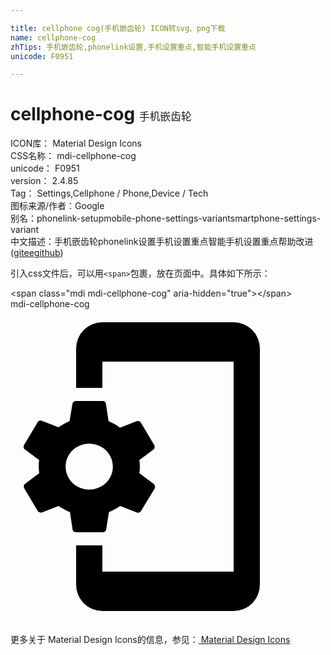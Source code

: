 ```yaml
---

title: cellphone cog(手机嵌齿轮) ICON转svg、png下载
name: cellphone-cog
zhTips: 手机嵌齿轮,phonelink设置,手机设置重点,智能手机设置重点
unicode: F0951

---
```


# cellphone-cog  <small style="font-size: 60%;font-weight: 100">手机嵌齿轮</small>


<div class="detail-page">
<p>
<span>
ICON库：
<span class="badge-secondary badge">Material Design Icons</span> 
</span>
<br/>
<span>
CSS名称：
<span class="badge-secondary badge">mdi-cellphone-cog</span> 
</span>
<br/>
<span>
unicode：
<span class="badge-secondary badge">F0951</span> 
</span>
<br/>
<span>
version：
<span class="badge-secondary badge">2.4.85</span> 
</span>
<br/>
<span>Tag：
<span class="badge-light badge">Settings,Cellphone / Phone,Device / Tech</span>
</span>
<br/>
<span>图标来源/作者：<span class="badge-light badge">Google</span></span> 
<br/>
<span>别名：<span class="badge-light badge">phonelink-setup</span><span class="badge-light badge">mobile-phone-settings-variant</span><span class="badge-light badge">smartphone-settings-variant</span></span><br/><span class="zh-detail">中文描述：<span class="badge-primary badge">手机嵌齿轮</span><span class="badge-primary badge">phonelink设置</span><span class="badge-primary badge">手机设置重点</span><span class="badge-primary badge">智能手机设置重点</span><span class="help-link"><span>帮助改进</span>(<a href="https://gitee.com/liuwave/icon-helper/edit/master/json/material/cellphone-cog.json" target="_blank" rel="noopener noreferrer">gitee</a><a href="https://github.com/liuwave/icon-helper/edit/master/json/material/cellphone-cog.json" target="_blank" rel="noopener noreferrer">github</a></span>)</span><br/>
</p>
</div>
<div class="alert alert-dark">
  <i class="mdi mdi-cellphone-cog mdi-48px"></i>
  <i class="mdi mdi-cellphone-cog mdi-36px"></i>
  <i class="mdi mdi-cellphone-cog mdi-24px"></i>
  <i class="mdi mdi-cellphone-cog mdi-18px"></i>
</div>
<div>
  <p>引入css文件后，可以用<code>&lt;span&gt;</code>包裹，放在页面中。具体如下所示：    
  </p>
  <div class="alert alert-primary" style="font-size: 14px">
    &lt;span class="mdi mdi-cellphone-cog" aria-hidden="true"&gt;&lt;/span&gt;
    <copy-btn content='<span class="mdi mdi-cellphone-cog" aria-hidden="true"></span>'></copy-btn>
  </div>
  <div class="alert alert-secondary">
    <i class="mdi mdi-cellphone-cog"
    style="font-size: 24px"
    aria-hidden="true"></i> mdi-cellphone-cog
    <copy-btn content="mdi-cellphone-cog" btn-title="复制图标名称"></copy-btn>
  </div>
</div>
<div id="svg" class="svg-wrap">
<svg xmlns="http://www.w3.org/2000/svg" viewBox="0 0 24 24"><path d="M9.82,12.5C9.84,12.33 9.86,12.17 9.86,12C9.86,11.83 9.84,11.67 9.82,11.5L10.9,10.69C11,10.62 11,10.5 10.96,10.37L9.93,8.64C9.87,8.53 9.73,8.5 9.62,8.53L8.34,9.03C8.07,8.83 7.78,8.67 7.47,8.54L7.27,7.21C7.27,7.09 7.16,7 7.03,7H5C4.85,7 4.74,7.09 4.72,7.21L4.5,8.53C4.21,8.65 3.92,8.83 3.65,9L2.37,8.5C2.25,8.47 2.12,8.5 2.06,8.63L1.03,10.36C0.97,10.5 1,10.61 1.1,10.69L2.18,11.5C2.16,11.67 2.15,11.84 2.15,12C2.15,12.17 2.17,12.33 2.19,12.5L1.1,13.32C1,13.39 1,13.53 1.04,13.64L2.07,15.37C2.13,15.5 2.27,15.5 2.38,15.5L3.66,15C3.93,15.18 4.22,15.34 4.53,15.47L4.73,16.79C4.74,16.91 4.85,17 5,17H7.04C7.17,17 7.28,16.91 7.29,16.79L7.5,15.47C7.8,15.35 8.09,15.17 8.36,15L9.64,15.5C9.76,15.53 9.89,15.5 9.95,15.37L11,13.64C11.04,13.53 11,13.4 10.92,13.32L9.82,12.5M6,13.75C5,13.75 4.2,12.97 4.2,12C4.2,11.03 5,10.25 6,10.25C7,10.25 7.8,11.03 7.8,12C7.8,12.97 7,13.75 6,13.75M17,1H7A2,2 0 0,0 5,3V6H7V4H17V20H7V18H5V21A2,2 0 0,0 7,23H17A2,2 0 0,0 19,21V3A2,2 0 0,0 17,1Z" /></svg>
</div>
<detail full-name='mdi-cellphone-cog'></detail>
    
<div><p>更多关于 Material Design Icons的信息，参见：<a target="_blank" href="https://iconhelper.cn/material.html"> Material Design Icons</a>
</p></div>
